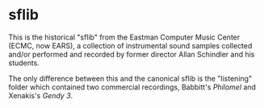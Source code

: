 # sflib
This is the historical "sflib" from the Eastman Computer Music Center (ECMC, now EARS), a collection of instrumental sound samples collected and/or performed and recorded by former director Allan Schindler and his students.

The only difference between this and the canonical sflib is the "listening" folder which contained two commercial recordings, Babbitt's *Philomel* and Xenakis's *Gendy 3*.
